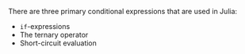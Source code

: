 There are three primary conditional expressions that are used in Julia:

- `if`-expressions
- The ternary operator
- Short-circuit evaluation
